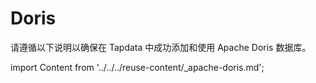 # Doris

请遵循以下说明以确保在 Tapdata 中成功添加和使用 Apache Doris 数据库。

import Content from '../../../reuse-content/_apache-doris.md';

<Content />
